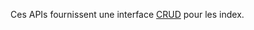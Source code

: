 Ces APIs fournissent une interface [CRUD](http://en.wikipedia.org/wiki/Create,_read,_update_and_delete) pour les index.